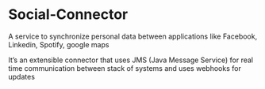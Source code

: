 # Social-Connector
A service to synchronize personal data between applications like Facebook, Linkedin, Spotify, google maps 

It’s an extensible connector that uses JMS (Java Message Service) for real time communication between stack of systems and uses webhooks for updates

